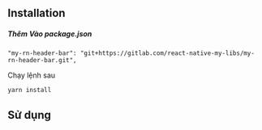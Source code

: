## Installation

##### Thêm Vào package.json
```
"my-rn-header-bar": "git+https://gitlab.com/react-native-my-libs/my-rn-header-bar.git",
```

Chạy  lệnh sau
```
yarn install
```

## Sử dụng

